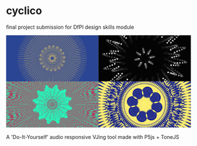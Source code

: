 # cyclico 
final project submission for DfPI design skills module

![alt text](https://github.com/mahaliahr/cyclico/blob/master/example-visuals-01.png "example visuals")

A 'Do-It-Yourself' audio responsive VJing tool made with P5js + ToneJS
